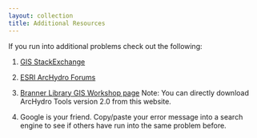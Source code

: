 ```yaml
---
layout: collection
title: Additional Resources
---
```



If you run into additional problems check out the following:

1. [GIS StackExchange](http://gis.stackexchange.com/tags)

2. [ESRI ArcHydro Forums](https://geonet.esri.com/community/gis/solutions/arc-hydro/content)

3. [Branner Library GIS Workshop page](https://sites.google.com/site/advancedgistanford/courses/giswatersheddelineation)
Note: You can directly download ArcHydro Tools version 2.0 from this website.

4. Google is your friend. Copy/paste your error message into a search engine to see if others have run into the same problem before.